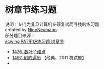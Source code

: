 # 树章节练习题

说明：专门为复旦计算机专硕复试而寻找的练习题 \
created by [NinoNeumann](https://github.com/NinoNeumann)  \
部分题目来源：\
[acwing PAT甲级练习题 树章节](https://www.acwing.com/activity/content/27/)

- [1476. 数叶子结点](https://www.acwing.com/problem/content/1478/)
- [1497. 树的遍历](https://www.acwing.com/problem/content/1499/) 【经典、2011 机试题】
- 